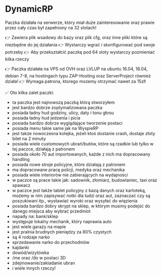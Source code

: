 # DynamicRP

Paczka działała na serwerze, który miał duże zainteresowanie oraz prawie przez cały czas był zapełniony na 32 slotach!

👉 Zawiera plik wsadowy do bazy oraz plik cfg, oraz inne pliki które są niezbędne do jej działania
👉 Wystarczy wgrać i skonfigurować pod swoje potrzeby
👉 Aby przekształcić paczkę pod 64 sloty wystarczy pozmieniać kilka rzeczy

👉 Paczka działała na VPS od OVH oraz LVLUP na ubuntu 16.04, 18.04, debian 7-8, na hostingach typu ZAP-Hosting oraz ServerProject również działa!
👉 Wymaga patrona, ktorego mozemy otrzymać nawet za 15zł!

✅ Oto kilka zalet paczki:
- ta paczka jest najnowszą paczką którą stworzyłem
- jest bardzo dobrze zoptymalizowana paczka
- posiada ładny hud godziny, ulicy, daty i tonu głosu
- posiada ładny hud jedzenia i picia
- posiada bardzo dobrze wyglądające tworzenie postaci
- posiada menu takie same jak na WyspieRP
- jest także nowoczesna kolejka, jeżeli ktoś dostanie crash, dostaje złoty bilet na 2 minuty
- posiada wiele customowych ubrań/butów, które są rzadkie lub tylko w tej paczce, działają z patronem
- posiada około 70 aut importowanych, każde z nich ma dopracowany handling
- posiada nowe stroje policyjne, które działają z patronem
- ma dopracowane pracę policji, medyka oraz mechanika
- posiada wiele interiorów nie zabierających na wydajności
- w paczce są prace takie jak: sadownik, złomiarz, budowlaniec, taxi oraz spawacz
- w paczce jest także tablet policyjny z bazą danych oraz kartoteką, możemy w nim zapisywać notki dla ludzi oraz aut, zaznaczać czy są poszukiwani itp., wystawiać wyroki oraz wysyłać do więzienia
- posiada bardzo dobry skrypt na sklep, w którym musimy podejść do danego miejsca aby wybrać przedmiot
- napady na: bank/sklep
- występuje lokalny mechanik, który naprawia auto
- jest wiele garaży na mapie
- jest pralnia brudnych pieniędzy za 80% czystych
- są 4 rodzaje narko
- sprzedawanie narko do przechodniów
- kajdanki
- dowód/wizytówka
- /me oraz /do w postaci 3D
- zdejmowanie/zakladanie ubran
- i wiele innych rzeczy!
